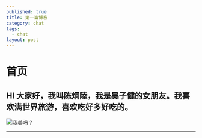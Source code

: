 ```yaml
---
published: true
title: 第一篇博客
category: chat
tags: 
  - chat
layout: post
---
```


<meta name=”referrer” content=”no-referrer” />

# 首页

## HI 大家好，我叫陈炯陸，我是吴子健的女朋友。我喜欢满世界旅游，喜欢吃好多好吃的。



![我美吗？](http://ww1.sinaimg.cn/large/005UN5JVgy1g77ql6dim2j32w04c0af4.jpg)


---